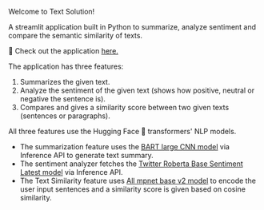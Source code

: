 Welcome to Text Solution!

A streamlit application built in Python to summarize, analyze sentiment and compare the semantic similarity of texts.

🔗 Check out the application [here.](https://text-solution-2635.streamlit.app/) 

The application has three features:
  1. Summarizes the given text.
  2. Analyze the sentiment of the given text (shows how positive, neutral or negative the sentence is).
  3. Compares and gives a similarity score between two given texts (sentences or paragraphs).

All three features use the Hugging Face 🤗 transformers' NLP models.

* The summarization feature uses the [BART large CNN model](https://huggingface.co/facebook/bart-large-cnn) via Inference API to generate text summary.
* The sentiment analyzer fetches the [Twitter Roberta Base Sentiment Latest model](https://huggingface.co/cardiffnlp/twitter-roberta-base-sentiment-latest) via Inference API.
* The Text Similarity feature uses [All mpnet base v2 model](https://huggingface.co/sentence-transformers/all-mpnet-base-v2) to encode the user input sentences and a similarity score is given based on cosine similarity. 

